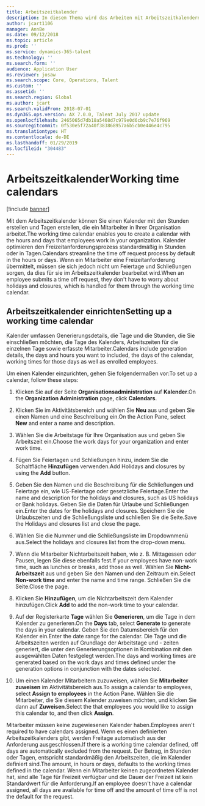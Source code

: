 ```yaml
---
title: Arbeitszeitkalender
description: In diesem Thema wird das Arbeiten mit Arbeitszeitkalendern in Dynamics 365 for Talent -- Core HR wie auch das Aufsetzen von Kalender beschrieben.
author: jcart1106
manager: AnnBe
ms.date: 09/12/2018
ms.topic: article
ms.prod: ''
ms.service: dynamics-365-talent
ms.technology: ''
ms.search.form: ''
audience: Application User
ms.reviewer: josaw
ms.search.scope: Core, Operations, Talent
ms.custom: ''
ms.assetid: ''
ms.search.region: Global
ms.author: jcart
ms.search.validFrom: 2018-07-01
ms.dyn365.ops.version: AX 7.0.0, Talent July 2017 update
ms.openlocfilehash: 2465065d7db18a5468d7c979e0d6cb9c7e76f969
ms.sourcegitcommit: 0f530e5f72a40f383868957a6b5cb0e446e4c795
ms.translationtype: HT
ms.contentlocale: de-DE
ms.lasthandoff: 01/29/2019
ms.locfileid: "304483"
---
```

# <a name="working-time-calendars"></a><span data-ttu-id="60e95-103">Arbeitszeitkalender</span><span class="sxs-lookup"><span data-stu-id="60e95-103">Working time calendars</span></span>

[!include [banner](includes/banner.md)]

<span data-ttu-id="60e95-104">Mit dem Arbeitszeitkalender können Sie einen Kalender mit den Stunden erstellen und Tagen erstellen, die ein Mitarbeiter in Ihrer Organisation arbeitet.</span><span class="sxs-lookup"><span data-stu-id="60e95-104">The working time calendar enables you to create a calendar with the hours and days that employees work in your organization.</span></span> <span data-ttu-id="60e95-105">Kalender optimieren den Freizeitanforderungsprozess standardmäßig in Stunden oder in Tagen.</span><span class="sxs-lookup"><span data-stu-id="60e95-105">Calendars streamline the time off request process by default in the hours or days.</span></span> <span data-ttu-id="60e95-106">Wenn ein Mitarbeiter eine Freizeitanforderung übermittelt, müssen sie sich jedoch nicht um Feiertage und Schließungen sorgen, da dies für sie im Arbeitszeitkalender bearbeitet wird.</span><span class="sxs-lookup"><span data-stu-id="60e95-106">When an employee submits a time off request, they don't have to worry about holidays and closures, which is handled for them through the working time calendar.</span></span>

## <a name="setting-up-a-working-time-calendar"></a><span data-ttu-id="60e95-107">Arbeitszeitkalender einrichten</span><span class="sxs-lookup"><span data-stu-id="60e95-107">Setting up a working time calendar</span></span>

<span data-ttu-id="60e95-108">Kalender umfassen Generierungsdetails, die Tage und die Stunden, die Sie einschließen möchten, die Tage des Kalenders, Arbeitszeiten für die einzelnen Tage sowie erfasste Mitarbeiter.</span><span class="sxs-lookup"><span data-stu-id="60e95-108">Calendars include generation details, the days and hours you want to included, the days of the calendar, working times for those days as well as enrolled employees.</span></span> 

<span data-ttu-id="60e95-109">Um einen Kalender einzurichten, gehen Sie folgendermaßen vor:</span><span class="sxs-lookup"><span data-stu-id="60e95-109">To set up a calendar, follow these steps:</span></span>

1. <span data-ttu-id="60e95-110">Klicken Sie auf der Seite **Organisationsadministration** auf **Kalender**.</span><span class="sxs-lookup"><span data-stu-id="60e95-110">On the **Organization Administration** page, click **Calendars**.</span></span>

2. <span data-ttu-id="60e95-111">Klicken Sie im Aktivitätsbereich und wählen Sie **Neu** aus und geben Sie einen Namen und eine Beschreibung ein.</span><span class="sxs-lookup"><span data-stu-id="60e95-111">On the Action Pane, select **New** and enter a name and description.</span></span>

3. <span data-ttu-id="60e95-112">Wählen Sie die Arbeitstage für Ihre Organisation aus und geben Sie Arbeitszeit ein.</span><span class="sxs-lookup"><span data-stu-id="60e95-112">Choose the work days for your organization and enter work time.</span></span>

4. <span data-ttu-id="60e95-113">Fügen Sie Feiertagen und Schließungen hinzu, indem Sie die Schaltfläche **Hinzufügen** verwenden.</span><span class="sxs-lookup"><span data-stu-id="60e95-113">Add Holidays and closures by using the **Add** button.</span></span>

5. <span data-ttu-id="60e95-114">Geben Sie den Namen und die Beschreibung für die Schließungen und Feiertage ein, wie US-Feiertage oder gesetzliche Feiertage.</span><span class="sxs-lookup"><span data-stu-id="60e95-114">Enter the name and description for the holidays and closures, such as US holidays or Bank holidays.</span></span> <span data-ttu-id="60e95-115">Geben Sie die Daten für Urlaube und Schließungen ein.</span><span class="sxs-lookup"><span data-stu-id="60e95-115">Enter the dates for the holidays and closures.</span></span> <span data-ttu-id="60e95-116">Speichern Sie die Urlaubszeiten und die Schließungsliste und schließen Sie die Seite.</span><span class="sxs-lookup"><span data-stu-id="60e95-116">Save the Holidays and closures list and close the page.</span></span>

6. <span data-ttu-id="60e95-117">Wählen Sie die Nummer und die Schließungsliste im Dropdownmenü aus.</span><span class="sxs-lookup"><span data-stu-id="60e95-117">Select the holidays and closures list from the drop-down menu.</span></span>

7. <span data-ttu-id="60e95-118">Wenn die Mitarbeiter Nichtarbeitszeit haben, wie z. B. Mittagessen oder Pausen, legen Sie diese ebenfalls fest.</span><span class="sxs-lookup"><span data-stu-id="60e95-118">If your employees have non-work time, such as lunches or breaks, add those as well.</span></span> <span data-ttu-id="60e95-119">Wählen Sie **Nicht-Arbeitszeit** aus und geben Sie den Namen und den Zeitraum ein.</span><span class="sxs-lookup"><span data-stu-id="60e95-119">Select **Non-work time** and enter the name and time range.</span></span> <span data-ttu-id="60e95-120">Schließen Sie die Seite.</span><span class="sxs-lookup"><span data-stu-id="60e95-120">Close the page.</span></span> 

8. <span data-ttu-id="60e95-121">Klicken Sie **Hinzufügen**, um die Nichtarbeitszeit dem Kalender hinzufügen.</span><span class="sxs-lookup"><span data-stu-id="60e95-121">Click **Add** to add the non-work time to your calendar.</span></span>

9. <span data-ttu-id="60e95-122">Auf der Registerkarte **Tage** wählen Sie **Generieren**, um die Tage in dem Kalender zu generieren.</span><span class="sxs-lookup"><span data-stu-id="60e95-122">On the **Days** tab, select **Generate** to generate the days in your calendar.</span></span> <span data-ttu-id="60e95-123">Geben Sie den Datumsbereich für den Kalender ein.</span><span class="sxs-lookup"><span data-stu-id="60e95-123">Enter the date range for the calendar.</span></span> <span data-ttu-id="60e95-124">Die Tage und die Arbeitszeiten werden auf Grundlage der Arbeitstage und - zeiten generiert, die unter den Generierungsoptionen in Kombination mit den ausgewählten Daten festgelegt werden.</span><span class="sxs-lookup"><span data-stu-id="60e95-124">The days and working times are generated based on the work days and times defined under the generation options in conjunction with the dates selected.</span></span>

10. <span data-ttu-id="60e95-125">Um einen Kalender Mitarbeitern zuzuweisen, wählen Sie **Mitarbeiter zuweisen** im Aktivitätsbereich aus.</span><span class="sxs-lookup"><span data-stu-id="60e95-125">To assign a calendar to employees, select **Assign to employees** in the Action Pane.</span></span> <span data-ttu-id="60e95-126">Wählen Sie die Mitarbeiter, die Sie diesem Kalender zuweisen möchten, und klicken Sie dann auf **Zuweisen**.</span><span class="sxs-lookup"><span data-stu-id="60e95-126">Select the that employees you would like to assign this calendar to, and then click **Assign**.</span></span>

<span data-ttu-id="60e95-127">Mitarbeiter müssen keine zugewiesenen Kalender haben.</span><span class="sxs-lookup"><span data-stu-id="60e95-127">Employees aren't required to have calendars assigned.</span></span> <span data-ttu-id="60e95-128">Wenn es einen definierten Arbeitszeitkalenders gibt, werden Freitage automatisch aus der Anforderung ausgeschlossen.</span><span class="sxs-lookup"><span data-stu-id="60e95-128">If there is a working time calendar defined, off days are automatically excluded from the request.</span></span> <span data-ttu-id="60e95-129">Der Betrag, in Stunden oder Tagen, entspricht standardmäßig den Arbeitszeiten, die im Kalender definiert sind.</span><span class="sxs-lookup"><span data-stu-id="60e95-129">The amount, in hours or days, defaults to the working times defined in the calendar.</span></span> <span data-ttu-id="60e95-130">Wenn ein Mitarbeiter keinen zugeordneten Kalender hat, sind alle Tage für Freizeit verfügbar und die Dauer der Freizeit ist kein Standardwert für die Anforderung.</span><span class="sxs-lookup"><span data-stu-id="60e95-130">If an employee doesn't have a calendar assigned, all days are available for time off and the amount of time off is not the default for the request.</span></span> 
